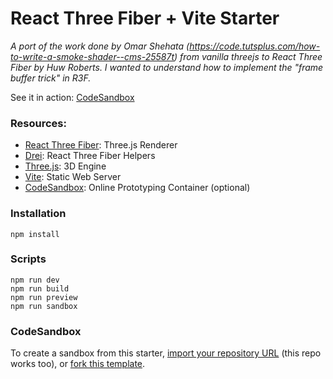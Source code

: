 # React Three Fiber + Vite Starter

_A port of the work done by Omar Shehata (https://code.tutsplus.com/how-to-write-a-smoke-shader--cms-25587t) from vanilla threejs to React Three Fiber by Huw Roberts. I wanted to understand how to implement the "frame buffer trick" in R3F._

See it in action: [CodeSandbox](https://githubbox.com/wuhhh/r3f-smoke)

### Resources:

- [React Three Fiber](https://docs.pmnd.rs/react-three-fiber/): Three.js Renderer
- [Drei](https://github.com/pmndrs/drei): React Three Fiber Helpers
- [Three.js](https://threejs.org/docs/index.html#manual/en/introduction/Creating-a-scene): 3D Engine
- [Vite](https://vitejs.dev/guide/): Static Web Server
- [CodeSandbox](https://codesandbox.io/docs/configuration): Online Prototyping Container (optional)

### Installation

```
npm install
```

### Scripts

```
npm run dev
npm run build
npm run preview
npm run sandbox
```

### CodeSandbox

To create a sandbox from this starter, [import your repository URL](https://codesandbox.io/dashboard/repositories) (this repo works too), or [fork this template](https://codesandbox.io/s/react-three-fiber-vite-starter-r1tgld).
